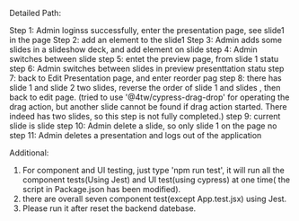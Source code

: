  Detailed Path: 
 
 Step 1: Admin loginss successfully, enter the presentation page, see slide1 in the page
 Step 2: add an element to the slide1
 Step 3: Admin adds some slides in a slideshow deck, and add element on slide 
 step 4: Admin switches between slide
 step 5: entet the preview page, from slide 1 statu
 step 6: Admin switches between slides in preview presenttation statu
 step 7: back to Edit Presentation page, and enter reorder pag
 step 8: there has slide 1 and slide 2 two slides, reverse the order of slide 1 and slides , then back to edit page. (tried to use '@4tw/cypress-drag-drop' for operating the drag action, but another slide cannot be found if drag action started. There indeed has two slides, so this step is not fully completed.)
 step 9: current slide is slide 
 step 10: Admin delete a slide, so only slide 1 on the page no
 step 11: Admin deletes a presentation and logs out of the application

 Additional: 
 1. For component and UI testing, just type 'npm run test', it will run all the component tests(Using Jest) and UI test(using cypress) at one time( the script in Package.json has been modified).
 2. there are overall seven component test(except App.test.jsx) using Jest.
 3. Please run it after reset the backend datebase.